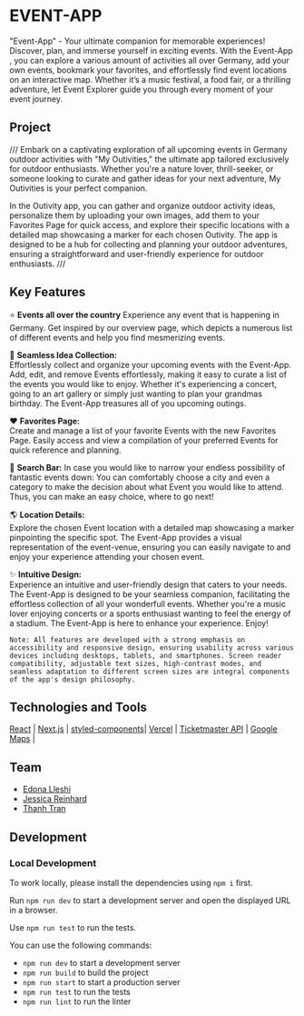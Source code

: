 # EVENT-APP

"Event-App" - Your ultimate companion for memorable experiences! Discover, plan, and immerse yourself in exciting events. With the Event-App , you can explore a various amount of activities all over Germany, add your own events, bookmark your favorites, and effortlessly find event locations on an interactive map. Whether it’s a music festival, a food fair, or a thrilling adventure, let Event Explorer guide you through every moment of your event journey.

## Project
///
Embark on a captivating exploration of all upcoming events in Germany 
outdoor activities with "My Outivities," the ultimate app tailored exclusively for outdoor enthusiasts. Whether you're a nature lover, thrill-seeker, or someone looking to curate and gather ideas for your next adventure, My Outivities is your perfect companion.

In the Outivity app, you can gather and organize outdoor activity ideas, personalize them by uploading your own images, add them to your Favorites Page for quick access, and explore their specific locations with a detailed map showcasing a marker for each chosen Outivity. The app is designed to be a hub for collecting and planning your outdoor adventures, ensuring a straightforward and user-friendly experience for outdoor enthusiasts.
///
## Key Features

⭐️ **Events all over the country**
Experience any event that is happening in Germany. Get inspired by our overview page, which depicts a numerous list of different events and help you find mesmerizing events.
 
📱 **Seamless Idea Collection:**  
Effortlessly collect and organize your upcoming events with the Event-App. Add, edit, and remove Events effortlessly, making it easy to curate a list of the events you would like to enjoy. Whether it's experiencing a concert, going to an art gallery or simply just wanting to plan your grandmas birthday. The Event-App treasures all of you upcoming outings.

❤️ **Favorites Page:**  
Create and manage a list of your favorite Events with the new Favorites Page. Easily access and view a compilation of your preferred Events for quick reference and planning.

🔎 **Search Bar:**
In case you would like to narrow your endless possibility of fantastic events down: You can comfortably choose a city and even a category to make the decision about what Event you would like to attend. Thus, you can make an easy choice, where to go next!

🌎 **Location Details:**  
Explore the chosen Event location with a detailed map showcasing a marker pinpointing the specific spot. The Event-App provides a visual representation of the event-venue, ensuring you can easily navigate to and enjoy your experience attending your chosen event.

✨ **Intuitive Design:**  
Experience an intuitive and user-friendly design that caters to your needs. The Event-App is designed to be your seamless companion, facilitating the effortless collection of all your wonderfull events. Whether you're a music lover enjoying concerts or a sports enthusiast wanting to feel the energy of a stadium. The Event-App is here to enhance your experience. Enjoy!


`Note: All features are developed with a strong emphasis on accessibility and responsive design, ensuring usability across various devices including desktops, tablets, and smartphones. Screen reader compatibility, adjustable text sizes, high-contrast modes, and seamless adaptation to different screen sizes are integral components of the app's design philosophy.`

## Technologies and Tools

[React](https://react.dev/) | [Next.js](https://nextjs.org/) | [styled-components](https://styled-components.com/)| [Vercel](https://vercel.com/) | [Ticketmaster API](https://developer.ticketmaster.com/products-and-docs/apis/discovery-api/v2/) | [Google Maps](https://www.google.com/maps) |

## Team

- [Edona Lleshi](https://github.com/EdonaLlesh1)
- [Jessica Reinhard](https://github.com/jessicareinh)
- [Thanh Tran](https://github.com/thanhtran-git)



## Development

### Local Development

To work locally, please install the dependencies using `npm i` first.

Run `npm run dev` to start a development server and open the displayed URL in a browser.

Use `npm run test` to run the tests.



You can use the following commands:

- `npm run dev` to start a development server
- `npm run build` to build the project
- `npm run start` to start a production server
- `npm run test` to run the tests
- `npm run lint` to run the linter
